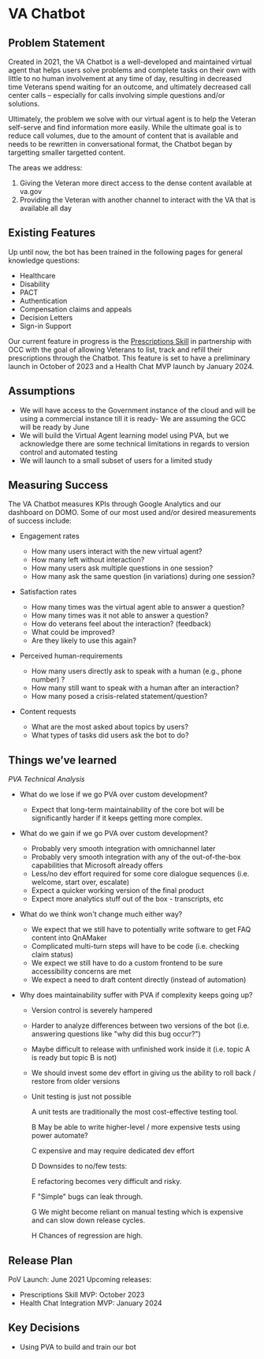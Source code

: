 # VA Chatbot

## Problem Statement

Created in 2021, the VA Chatbot is a well-developed and maintained virtual agent that helps users solve problems and complete tasks on their own with little to no human involvement at any time of day, resulting in decreased time Veterans spend waiting for an outcome, and ultimately decreased call center calls – especially for calls involving simple questions and/or solutions. 

Ultimately, the problem we solve with our virtual agent is to help the Veteran self-serve and find information more easily. While the ultimate goal is to reduce call volumes, due to the amount of content that is available and needs to be rewritten in conversational format, the Chatbot began by targetting smaller targetted content.

The areas we address:

1. Giving the Veteran more direct access to the dense content available at va.gov 
2. Providing the Veteran with another channel to interact with the VA that is available all day

## Existing Features

Up until now, the bot has been trained in the following pages for general knowledge questions: 

* Healthcare
* Disability
* PACT
* Authentication
* Compensation claims and appeals
* Decision Letters
* Sign-in Support

Our current feature in progress is the [Prescriptions Skill](https://github.com/department-of-veterans-affairs/va.gov-team/blob/master/products/virtual-agent/product/rx-initiative-brief.md) in partnership with OCC with the goal of allowing Veterans to list, track and refill their prescriptions through the Chatbot. This feature is set to have a preliminary launch in October of 2023 and a Health Chat MVP launch by January 2024.

## Assumptions

- We will have access to the Government instance of the cloud and will be using a commercial instance till it is ready- We are assuming the GCC will be ready by June
- We will build the Virtual Agent learning model using PVA, but we acknowledge there are some technical limitations in regards to version control and automated testing
- We will launch to a small subset of users for a limited study


##  Measuring Success

The VA Chatbot measures KPIs through Google Analytics and our dashboard on DOMO. Some of our most used and/or desired measurements of success include: 

- Engagement rates
  - How many users interact with the new virtual agent?
  - How many left without interaction?
  - How many users ask multiple questions in one session? 
  - How many ask the same question (in variations)  during one session? 

- Satisfaction rates
  - How many times was the virtual agent able to answer a question? 
  - How many times was it not able to answer a question?
  - How do veterans feel about the interaction?  (feedback)
  - What could be improved? 
  - Are they likely to use this again? 

- Perceived human-requirements
  - How many users directly ask to speak with a human (e.g., phone number) ?
  - How many still want to speak with a human after an interaction? 
  - How many posed a crisis-related statement/question? 

- Content requests
  - What are the most asked about topics by users?
  - What types of tasks did users ask the bot to do?


## Things we’ve learned

_PVA Technical Analysis_

- What do we lose if we go PVA over custom development?
  - Expect that long-term maintainability of the core bot will be significantly harder if it keeps getting more complex.

- What do we gain if we go PVA over custom development?
  - Probably very smooth integration with omnichannel later
  - Probably very smooth integration with any of the out-of-the-box capabilities that Microsoft already offers
  - Less/no dev effort required for some core dialogue sequences (i.e. welcome, start over, escalate)
  - Expect a quicker working version of the final product
  - Expect more analytics stuff out of the box - transcripts, etc

- What do we think won't change much either way?
  - We expect that we still have to potentially write software to get FAQ content into QnAMaker
  - Complicated multi-turn steps will have to be code (i.e. checking claim status)
  - We expect we still have to do a custom frontend to be sure accessibility concerns are met
  - We expect a need to draft content directly (instead of automation)

- Why does maintainability suffer with PVA if complexity keeps going up?
  - Version control is severely hampered
  - Harder to analyze differences between two versions of the bot (i.e. answering questions like "why did this bug occur?")
  - Maybe difficult to release with unfinished work inside it (i.e. topic A is ready but topic B is not)
  - We should invest some dev effort in giving us the ability to roll back / restore from older versions
  - Unit testing is just not possible

    A unit tests are traditionally the most cost-effective testing tool.
  
    B May be able to write higher-level / more expensive tests using power automate?
  
    C expensive and may require dedicated dev effort
  
    D Downsides to no/few tests:
  
    E refactoring becomes very difficult and risky.
  
    F "Simple" bugs can leak through.
  
    G We might become reliant on manual testing which is expensive and can slow down release cycles.
  
    H Chances of regression are high.

## Release Plan

PoV Launch: June 2021
Upcoming releases: 
- Prescriptions Skill MVP: October 2023
- Health Chat Integration MVP: January 2024

## Key Decisions

- Using PVA to build and train our bot
